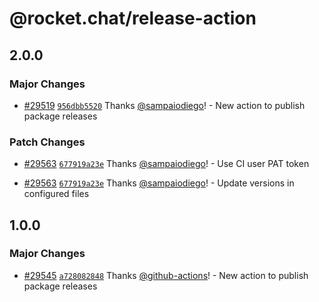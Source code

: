 # @rocket.chat/release-action

## 2.0.0

### Major Changes

- [#29519](https://github.com/RocketChat/Rocket.Chat/pull/29519) [`956dbb5520`](https://github.com/RocketChat/Rocket.Chat/commit/956dbb5520b897794cb81f98e4d2320e9418e33d) Thanks [@sampaiodiego](https://github.com/sampaiodiego)! - New action to publish package releases

### Patch Changes

- [#29563](https://github.com/RocketChat/Rocket.Chat/pull/29563) [`677919a23e`](https://github.com/RocketChat/Rocket.Chat/commit/677919a23e7509050360412f775e4d864a06a577) Thanks [@sampaiodiego](https://github.com/sampaiodiego)! - Use CI user PAT token

- [#29563](https://github.com/RocketChat/Rocket.Chat/pull/29563) [`677919a23e`](https://github.com/RocketChat/Rocket.Chat/commit/677919a23e7509050360412f775e4d864a06a577) Thanks [@sampaiodiego](https://github.com/sampaiodiego)! - Update versions in configured files

## 1.0.0

### Major Changes

- [#29545](https://github.com/RocketChat/Rocket.Chat/pull/29545) [`a728082848`](https://github.com/RocketChat/Rocket.Chat/commit/a72808284870af04a6457af6f2f79b0a0c38b7cb) Thanks [@github-actions](https://github.com/apps/github-actions)! - New action to publish package releases
